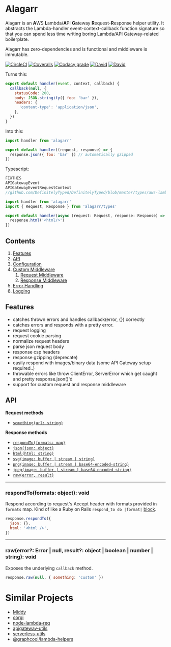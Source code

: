 # Alagarr

Alagarr is an **A**WS **L**ambda/**A**PI **Ga**teway **R**equest-**R**esponse helper utility. It
abstracts the Lambda-handler event-context-callback function signature so that you can spend less
time writing boring Lambda/API Gateway-related boilerplate.

Alagarr has zero-dependencies and is functional and middleware is immutable.

[![CircleCI](https://img.shields.io/circleci/project/github/adieuadieu/alagarr/master.svg?style=flat-square)](https://circleci.com/gh/adieuadieu/alagarr)
[![Coveralls](https://img.shields.io/coveralls/adieuadieu/alagarr/master.svg?style=flat-square)](https://coveralls.io/github/adieuadieu/alagarr)
[![Codacy grade](https://img.shields.io/codacy/grade/cd743cc370104d49a508cc4b7689c1aa.svg?style=flat-square)](https://www.codacy.com/app/adieuadieu/alagarr)
[![David](https://img.shields.io/david/adieuadieu/alagarr.svg?style=flat-square)]()
[![David](https://img.shields.io/david/dev/adieuadieu/alagarr.svg?style=flat-square)]()

Turns this:

```js
export default handler(event, context, callback) {
  callback(null, {
    statusCode: 200,
    body: JSON.stringify({ foo: 'bar' }),
    headers: {
      'content-type': 'application/json',
    },
  })
}
```

Into this:

```js
import handler from 'alagarr'

export default handler((request, response) => {
  response.json({ foo: 'bar' }) // automatically gzipped
})
```

Typescript:

```typescript
FIXTHIS
APIGatewayEvent
APIGatewayEventRequestContext
//github.com/DefinitelyTyped/DefinitelyTyped/blob/master/types/aws-lambda/index.d.ts

import handler from 'alagarr'
import { Request, Response } from 'alagarr/types'

export default handler(async (request: Request, response: Response) => {
  response.html('<html/>')
})
```

## Contents

1. [Features](#features)
1. [API](#api)
1. [Configuration](#configuration)
1. [Custom Middleware](#custom-middleware)
   1. [Request Middleware](#request-middleware)
   1. [Response Middleware](#response-middleware)
1. [Error Handling](#error-handling)
1. [Logging](#logging)

## Features

* catches thrown errors and handles callback(error, {}) correctly
* catches errors and responds with a pretty error.
* request logging
* request cookie parsing
* normalize request headers
* parse json request body
* response csp headers
* response gzipping (deprecate)
* easily respond with images/binary data (some API Gateway setup required..)
* throwable errors like throw ClientError, ServerError which get caught and pretty
  response.json()'d
* support for custom request and response middleware

## API

**Request methods**

* [`something(url: string)`](#api-something)

**Response methods**

* [`respondTo(formats: map)`](#api-response-respondTo)
* [`json(json: object)`](#api-response-json)
* [`html(html: string)`](#api-response-html)
* [`svg(image: buffer | stream | string)`](#api-response-svg)
* [`png(image: buffer | stream | base64-encoded-string)`](#api-response-png)
* [`jpeg(image: buffer | stream | base64-encoded-string)`](#api-response-jpeg)
* [`raw(error, result)`](#api-response-raw)

---

<a name="api-response-respondTo" />

### respondTo(formats: object): void

Respond according to request's Accept header with formats provided in `formats` map. Kind of like a Ruby on Rails `respond_to do |format|` [block](http://api.rubyonrails.org/classes/ActionController/MimeResponds.html#method-i-respond_to).

```js
response.respondTo({
  json: {},
  html: '<html />',
})
```

---

<a name="api-response-raw" />

### raw(error?: Error | null, result?: object | boolean | number | string): void

Exposes the underlying `callback` method.

```js
response.raw(null, { something: 'custom' })
```

# Similar Projects

* [Middy](https://github.com/middyjs/middy)
* [corgi](https://github.com/balmbees/corgi)
* [node-lambda-req](https://github.com/doomhz/node-lambda-req)
* [apigateway-utils](https://github.com/silvermine/apigateway-utils)
* [serverless-utils](https://github.com/silvermine/serverless-utils)
* [@graphcool/lambda-helpers](https://www.npmjs.com/package/lambda-helpers)
